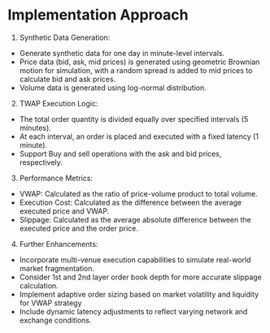 # Implementation Approach 

1.	Synthetic Data Generation:
*	Generate synthetic data for one day in minute-level intervals.
*	Price data (bid, ask, mid prices) is generated using geometric Brownian motion for simulation, with a random spread is added to mid prices to calculate bid and ask prices.
*	Volume data is generated using log-normal distribution.

2.	TWAP Execution Logic:
*	The total order quantity is divided equally over specified intervals (5 minutes).
*	At each interval, an order is placed and executed with a fixed latency (1 minute).
*	Support Buy and sell operations with the ask and bid prices, respectively.

3.	Performance Metrics:
*	VWAP: Calculated as the ratio of price-volume product to total volume.
*	Execution Cost: Calculated as the difference between the average executed price and VWAP.
*	Slippage: Calculated as the average absolute difference between the executed price and the order price.

4.	Further Enhancements:
*	Incorporate multi-venue execution capabilities to simulate real-world market fragmentation.
*	Consider 1st and 2nd layer order book depth for more accurate slippage calculation.
*	Implement adaptive order sizing based on market volatility and liquidity for VWAP strategy
*	Include dynamic latency adjustments to reflect varying network and exchange conditions.
